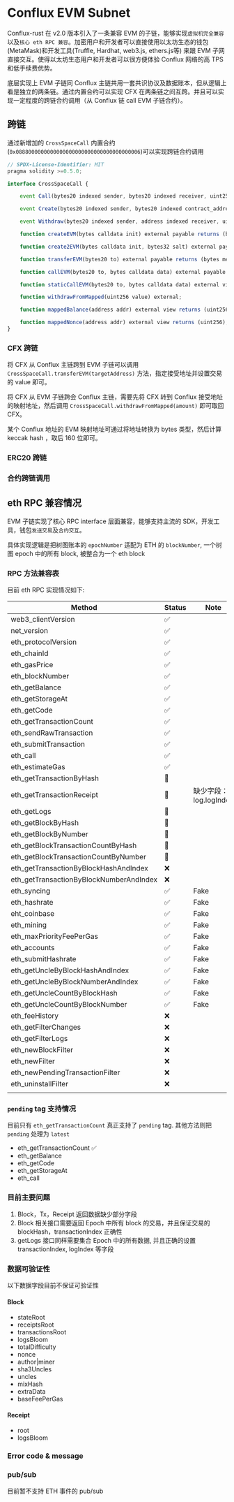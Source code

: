 # Conflux EVM Subnet

Conflux-rust 在 v2.0 版本引入了一条兼容 EVM 的子链，能够实现`虚拟机完全兼容`以及`核心 eth RPC 兼容`。加密用户和开发者可以直接使用以太坊生态的钱包(MetaMask)和开发工具(Truffle, Hardhat, web3.js, ethers.js等) 来跟 EVM 子网直接交互。使得以太坊生态用户和开发者可以很方便体验 Conflux 网络的高 TPS 和低手续费优势。

底层实现上 EVM 子链同 Conflux 主链共用一套共识协议及数据账本，但从逻辑上看是独立的两条链。通过内置合约可以实现 CFX 在两条链之间互跨。并且可以实现一定程度的跨链合约调用（从 Conflux 链 call EVM 子链合约）。

## 跨链

通过新增加的 `CrossSpaceCall` 内置合约(`0x0888000000000000000000000000000000000006`)可以实现跨链合约调用

```js
// SPDX-License-Identifier: MIT
pragma solidity >=0.5.0;

interface CrossSpaceCall {

    event Call(bytes20 indexed sender, bytes20 indexed receiver, uint256 value, uint256 nonce, bytes data);

    event Create(bytes20 indexed sender, bytes20 indexed contract_address, uint256 value, uint256 nonce, bytes init);

    event Withdraw(bytes20 indexed sender, address indexed receiver, uint256 value);

    function createEVM(bytes calldata init) external payable returns (bytes20);

    function create2EVM(bytes calldata init, bytes32 salt) external payable returns (bytes20);

    function transferEVM(bytes20 to) external payable returns (bytes memory output);

    function callEVM(bytes20 to, bytes calldata data) external payable returns (bytes memory output);

    function staticCallEVM(bytes20 to, bytes calldata data) external view returns (bytes memory output);

    function withdrawFromMapped(uint256 value) external;

    function mappedBalance(address addr) external view returns (uint256);

    function mappedNonce(address addr) external view returns (uint256);
}
```

### CFX 跨链

将 CFX 从 Conflux 主链跨到 EVM 子链可以调用 `CrossSpaceCall.transferEVM(targetAddress)` 方法，指定接受地址并设置交易的 value 即可。

将 CFX 从 EVM 子链跨会 Conflux 主链，需要先将 CFX 转到 Conflux 接受地址的映射地址，然后调用 `CrossSpaceCall.withdrawFromMapped(amount)` 即可取回 CFX。

某个 Conflux 地址的 EVM 映射地址可通过将地址转换为 bytes 类型，然后计算 keccak hash ，取后 160 位即可。

### ERC20 跨链

### 合约跨链调用

## eth RPC 兼容情况

EVM 子链实现了核心 RPC interface 层面兼容，能够支持主流的 SDK，开发工具，钱包`发送交易`及`合约交互`。

具体实现逻辑是把树图账本的 `epochNumber` 适配为 ETH 的 `blockNumber`, 一个树图 epoch 中的所有 block, 被整合为一个 eth block

### RPC 方法兼容表

目前 eth RPC 实现情况如下:

| Method                 | Status      | Note    |
| ---------------------- | ----------- |-------- |
| web3_clientVersion     | ✅       |  |
| net_version | ✅       |  |
| eth_protocolVersion | ✅       |  |
| eth_chainId | ✅ | |
| eth_gasPrice | ✅ | |
| eth_blockNumber | ✅ | |
| eth_getBalance | ✅ | |
| eth_getStorageAt | ✅ | |
| eth_getCode | ✅ | |
| eth_getTransactionCount | ✅ | |
| eth_sendRawTransaction | ✅ | |
| eth_submitTransaction | ✅ | |
| eth_call | ✅ | |
| eth_estimateGas | ✅ | |
| eth_getTransactionByHash | 👿 |  |
| eth_getTransactionReceipt | 👿 | 缺少字段：log.logIndex |
| eth_getLogs | 👿 | |
| eth_getBlockByHash | 👿 |  |
| eth_getBlockByNumber | 👿 | |
| eth_getBlockTransactionCountByHash | 👿 | |
| eth_getBlockTransactionCountByNumber | 👿 | |
| eth_getTransactionByBlockHashAndIndex | ❌ | |
| eth_getTransactionByBlockNumberAndIndex | ❌ | |
| eth_syncing | ✅ | Fake |
| eth_hashrate | ✅ | Fake |
| eht_coinbase | ✅ | Fake |
| eth_mining | ✅ | Fake |
| eth_maxPriorityFeePerGas | ✅ | Fake |
| eth_accounts | ✅ | Fake |
| eth_submitHashrate | ✅ | Fake |
| eth_getUncleByBlockHashAndIndex | ✅ | Fake |
| eth_getUncleByBlockNumberAndIndex | ✅ | Fake |
| eth_getUncleCountByBlockHash | ✅ | Fake |
| eth_getUncleCountByBlockNumber | ✅ | Fake |
| eth_feeHistory | ❌ | |
| eth_getFilterChanges | ❌ | |
| eth_getFilterLogs | ❌ | |
| eth_newBlockFilter | ❌ | |
| eth_newFilter | ❌ | |
| eth_newPendingTransactionFilter | ❌ | |
| eth_uninstallFilter | ❌ | |
|  |  | |

### `pending` tag 支持情况

目前只有 `eth_getTransactionCount` 真正支持了 `pending` tag. 其他方法则把  `pending` 处理为 `latest`

* eth_getTransactionCount ✅
* eth_getBalance
* eth_getCode
* eth_getStorageAt
* eth_call

### 目前主要问题

1. Block，Tx，Receipt 返回数据缺少部分字段
2. Block 相关接口需要返回 Epoch 中所有 block 的交易，并且保证交易的 blockHash，transactionIndex 正确性
3. getLogs 接口同样需要集合 Epoch 中的所有数据, 并且正确的设置 transactionIndex, logIndex 等字段

### 数据可验证性

以下数据字段目前不保证可验证性

#### Block

* stateRoot
* receiptsRoot
* transactionsRoot
* logsBloom
* totalDifficulty
* nonce
* author|miner
* sha3Uncles
* uncles
* mixHash
* extraData
* baseFeePerGas

#### Receipt

* root
* logsBloom

### Error code & message

### pub/sub

目前暂不支持 ETH 事件的 pub/sub
